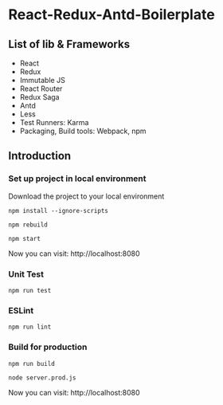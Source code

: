 # React-Redux-Antd-Boilerplate

## List of lib & Frameworks

* React
* Redux
* Immutable JS
* React Router
* Redux Saga
* Antd
* Less
* Test Runners: Karma
* Packaging, Build tools: Webpack, npm

## Introduction

### Set up project in local environment

Download the project to your local environment

```shell
npm install --ignore-scripts
```

```shell
npm rebuild
```

```shell
npm start
```
Now you can visit: http://localhost:8080

### Unit Test

```shell
npm run test
```

### ESLint

```shell
npm run lint
```

### Build for production

```shell
npm run build
```

```shell
node server.prod.js
```
Now you can visit: http://localhost:8080
